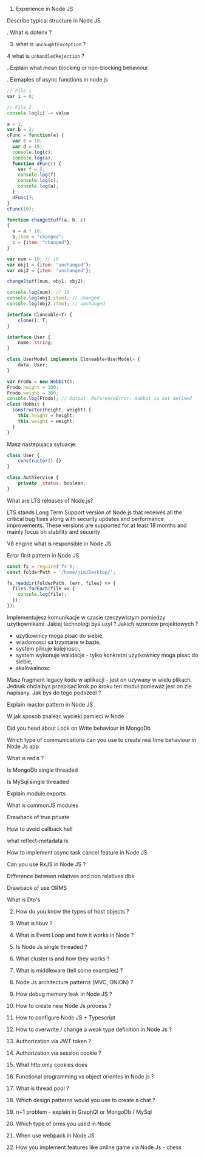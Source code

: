 1. Experience in Node JS 

Describe typical structure in Node JS

. What is dotenv ?

3. what is `uncaughtException` ?

4 what is `unhandledRejection` ?

. Explain what mean blocking or non-blocking behaviour

. Exmaples of async functions in node js

```js
// File 1
var i = 0;

// File 2
console.log(i) -> value
```

```js
a = 1;
var b = 2;
cFunc = function(e) {
  var c = 10;
  var d = 15;
  console.log(c);
  console.log(a); 
  function dFunc() {
    var f = 5;
    console.log(f)
    console.log(c);
    console.log(a); 
  }
  dFunc();
}
cFunc(10);
```

```js
function changeStuff(a, b, c)
{
  a = a * 10;
  b.item = "changed";
  c = {item: "changed"};
}

var num = 10; // 10
var obj1 = {item: "unchanged"}; 
var obj2 = {item: "unchanged"}; 

changeStuff(num, obj1, obj2);

console.log(num); // 10
console.log(obj1.item); // changed
console.log(obj2.item); // unchanged
```

```ts
interface Cloneable<T> {
    clone(): T;
}

interface User {
    name: string;
}

class UserModel implements Cloneable<UserModel> {
    data: User;
}
```

```js
var Frodo = new Hobbit();
Frodo.height = 100;
Frodo.weight = 300;
console.log(Frodo); // Output: ReferenceError: Hobbit is not defined
class Hobbit {
  constructor(height, weight) {
    this.height = height;
    this.weight = weight;
  }
}
```

Masz nastepujaca sytuacje:

```js
class User {
    constructor() {}
}

class AuthService {
    private _status: boolean;
}

```

What are LTS releases of Node.js?

LTS stands Long Term Support version of Node.js that receives all the critical bug fixes along with security updates and performance improvements. These versions are supported for at least 18 months and mainly focus on stability and security

V8 engine what is responsible in Node JS

Error first pattern in Node JS

```js
const fs = require('fs');
const folderPath = '/home/jim/Desktop/';

fs.readdir(folderPath, (err, files) => {
  files.forEach(file => {
    console.log(file);
  });
});
```

Implementujesz komunikacje w czasie rzeczywistym pomiedzy uzytkownikami. Jakiej technologi bys uzyl ? Jakich wzorcow projektowych ?

- uzytkownicy moga pisac do siebie,
- wiadomosci sa trzymane w bazie,
- system pilnuje kolejnosci,
- system wykonuje walidacje - tylko konkretni uzytkownicy moga pisac do siebie,
- skalowalnosc

Masz fragment legacy kodu w aplikacji - jest on uzywany w wielu plikach. Jednak chcialbys przepisac krok po kroku ten modul poniewaz jest on zle napisany. Jak bys do tego podszedl ?

Explain reactor pattern in Node JS

W jak sposob znalezc wycieki pamieci w Node

Did you head about Lock on Write behaviour in MongoDb

Which type of communications can you use to create real time behaviour in Node Js app

What is redis ?

Is MongoDb single threaded

Is MySql single threaded

Explain module.exports

What is commonJS modules

Drawback of true private

How to avoid callback hell

what reflect-metadata is

How to implement async task cancel feature in Node JS

Can you use RxJS in Node JS ?

Difference between relatives and non relatives dbs

Drawback of use ORMS

What is Dto's

2. How do you know the types of host objects ?

3. What is libuv ?

4. What is Event Loop and how it works in Node ?

5. Is Node Js single threaded ?

6. What cluster is and how they works ?

7. What is middleware (tell some examples) ?

8. Node Js architecture patterns (MVC, ONION) ?

9. How debug memory leak in Node JS ?

10. How to create new Node Js process ?

11. How to configure Node JS + Typescript

12. How to overwrite / change a weak type definition in Node Js ?

13. Authorization via JWT token ?

14. Authorization via session cookie ?

15. What http only cookies does

16. Functional programming vs object orientes in Node js ?

17. What is thread pool ?

18. Which design patterns would you use to create a chat ?

19. n+1 problem - explain in GraphQl or MongoDb / MySql

20. Which type of orms you used in Node

21. When use webpack in Node JS

22. How you implement features like online game via Node Js - chess

